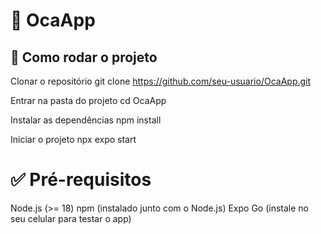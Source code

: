 # 📱 OcaApp

## 🚀 Como rodar o projeto

Clonar o repositório
git clone https://github.com/seu-usuario/OcaApp.git

Entrar na pasta do projeto
cd OcaApp

Instalar as dependências
npm install

Iniciar o projeto
npx expo start

# ✅ Pré-requisitos

Node.js (>= 18)
npm (instalado junto com o Node.js)
Expo Go (instale no seu celular para testar o app)
